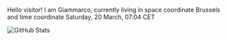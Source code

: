 Hello visitor! I am Giammarco, currently living in space coordinate Brussels and time coordinate Saturday, 20 March, 07:04 CET

![GitHub Stats](https://github-readme-stats.vercel.app/api?username=grcasanova)
